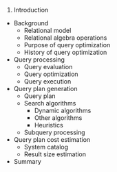 1.   Introduction
*   Background
    *  Relational model
    *  Relational algebra operations
    *  Purpose of query optimization
    *  History of query optimization
*   Query processing
    *  Query evaluation
    *  Query optimization
    *  Query execution
*   Query plan generation
    *  Query plan
    *  Search algorithms
        *  Dynamic algorithms
        *  Other algorithms
        *  Heuristics
    *  Subquery processing
*   Query plan cost estimation
    *  System catalog
    *  Result size estimation
*   Summary
